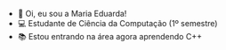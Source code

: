 - 👋 Oi, eu sou a Maria Eduarda!
- 💻 Estudante de Ciência da Computação (1º semestre)
- 📚 Estou entrando na área agora aprendendo C++

<!---
M-Eduarda-S/M-Eduarda-S is a ✨ special ✨ repository because its `README.md` (this file) appears on your GitHub profile.
You can click the Preview link to take a look at your changes.
--->
